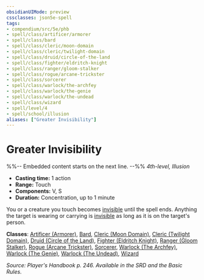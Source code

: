 ```yaml
---
obsidianUIMode: preview
cssclasses: json5e-spell
tags:
- compendium/src/5e/phb
- spell/class/artificer/armorer
- spell/class/bard
- spell/class/cleric/moon-domain
- spell/class/cleric/twilight-domain
- spell/class/druid/circle-of-the-land
- spell/class/fighter/eldritch-knight
- spell/class/ranger/gloom-stalker
- spell/class/rogue/arcane-trickster
- spell/class/sorcerer
- spell/class/warlock/the-archfey
- spell/class/warlock/the-genie
- spell/class/warlock/the-undead
- spell/class/wizard
- spell/level/4
- spell/school/illusion
aliases: ["Greater Invisibility"]
---
```

# Greater Invisibility
%%-- Embedded content starts on the next line. --%%
*4th-level, Illusion*  

- **Casting time:** 1 action
- **Range:** Touch
- **Components:** V, S
- **Duration:** Concentration, up to 1 minute

You or a creature you touch becomes [invisible](/Systems/5e/rules/conditions.md#invisible) until the spell ends. Anything the target is wearing or carrying is [invisible](/Systems/5e/rules/conditions.md#invisible) as long as it is on the target's person.

**Classes**: [Artificer (Armorer)](/Systems/5e/classes/artificer-armorer-tce.md), [Bard](/Systems/5e/classes/bard.md), [Cleric (Moon Domain)](/Systems/5e/classes/cleric-moon-domain-tdcsr.md), [Cleric (Twilight Domain)](/Systems/5e/classes/cleric-twilight-domain-tce.md), [Druid (Circle of the Land)](/Systems/5e/classes/druid-circle-of-the-land.md), [Fighter (Eldritch Knight)](/Systems/5e/classes/fighter-eldritch-knight.md), [Ranger (Gloom Stalker)](/Systems/5e/classes/ranger-gloom-stalker-xge.md), [Rogue (Arcane Trickster)](/Systems/5e/classes/rogue-arcane-trickster.md), [Sorcerer](/Systems/5e/classes/sorcerer.md), [Warlock (The Archfey)](/Systems/5e/classes/warlock-the-archfey.md), [Warlock (The Genie)](/Systems/5e/classes/warlock-the-genie-tce.md), [Warlock (The Undead)](/Systems/5e/classes/warlock-the-undead-vrgr.md), [Wizard](/Systems/5e/classes/wizard.md)

*Source: Player's Handbook p. 246. Available in the SRD and the Basic Rules.*